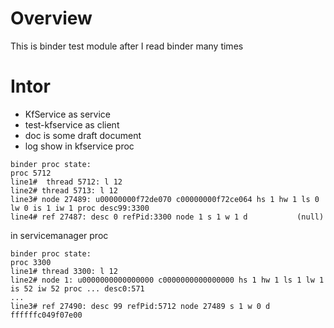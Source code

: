 # Overview

This is binder test module after I read binder many times

# Intor

- KfService as service
- test-kfservice as client
- doc is some draft document
- log show
in kfservice proc
```
binder proc state:
proc 5712
line1#  thread 5712: l 12
line2# thread 5713: l 12
line3# node 27489: u00000000f72de070 c00000000f72ce064 hs 1 hw 1 ls 0 lw 0 is 1 iw 1 proc desc99:3300
line4# ref 27487: desc 0 refPid:3300 node 1 s 1 w 1 d           (null)
```

in servicemanager proc
```
binder proc state:
proc 3300
line1# thread 3300: l 12
line2# node 1: u0000000000000000 c0000000000000000 hs 1 hw 1 ls 1 lw 1 is 52 iw 52 proc ... desc0:571
...
line3# ref 27490: desc 99 refPid:5712 node 27489 s 1 w 0 d ffffffc049f07e00
```
